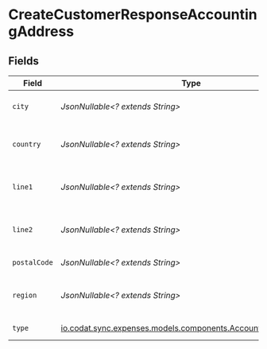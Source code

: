 # CreateCustomerResponseAccountingAddress


## Fields

| Field                                                                                                              | Type                                                                                                               | Required                                                                                                           | Description                                                                                                        |
| ------------------------------------------------------------------------------------------------------------------ | ------------------------------------------------------------------------------------------------------------------ | ------------------------------------------------------------------------------------------------------------------ | ------------------------------------------------------------------------------------------------------------------ |
| `city`                                                                                                             | *JsonNullable<? extends String>*                                                                                   | :heavy_minus_sign:                                                                                                 | City of the customer address.                                                                                      |
| `country`                                                                                                          | *JsonNullable<? extends String>*                                                                                   | :heavy_minus_sign:                                                                                                 | Country of the customer address.                                                                                   |
| `line1`                                                                                                            | *JsonNullable<? extends String>*                                                                                   | :heavy_minus_sign:                                                                                                 | Line 1 of the customer address.                                                                                    |
| `line2`                                                                                                            | *JsonNullable<? extends String>*                                                                                   | :heavy_minus_sign:                                                                                                 | Line 2 of the customer address.                                                                                    |
| `postalCode`                                                                                                       | *JsonNullable<? extends String>*                                                                                   | :heavy_minus_sign:                                                                                                 | Postal code or zip code.                                                                                           |
| `region`                                                                                                           | *JsonNullable<? extends String>*                                                                                   | :heavy_minus_sign:                                                                                                 | Region of the customer address.                                                                                    |
| `type`                                                                                                             | [io.codat.sync.expenses.models.components.AccountingAddressType](../../models/components/AccountingAddressType.md) | :heavy_check_mark:                                                                                                 | The type of the address                                                                                            |